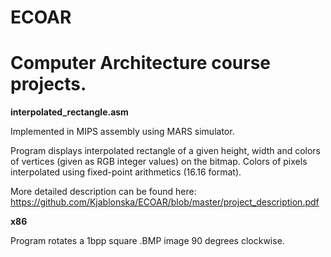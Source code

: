# ECOAR
# Computer Architecture course projects.

**interpolated_rectangle.asm**

Implemented in MIPS assembly using MARS simulator.

Program displays interpolated rectangle of a given height, width and colors of vertices (given as RGB integer values) on the bitmap.
Colors of pixels interpolated using fixed-point arithmetics (16.16 format).

More detailed description can be found here: https://github.com/Kjablonska/ECOAR/blob/master/project_description.pdf


**x86**

Program rotates a 1bpp square .BMP image 90 degrees clockwise.
 

